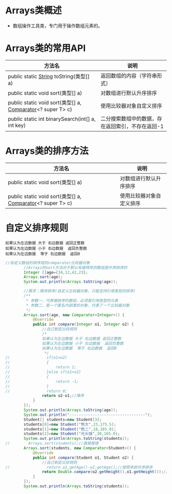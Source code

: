 # Arrays类概述

-  数组操作工具类，专门用于操作数组元素的。

# Arrays类的常用API

| 方法名                                                       | 说明                                             |
| ------------------------------------------------------------ | ------------------------------------------------ |
| public static [String](mk:@MSITStore:C:\course\API文档\jdk-9_google.CHM::/java/lang/String.html) toString(类型[] a) | 返回数组的内容（字符串形式）                     |
| public  static void sort(类型[] a)                           | 对数组进行默认升序排序                           |
| public  static <T> void sort(类型[] a, [Comparator](mk:@MSITStore:C:\course\API文档\jdk-9_google.CHM::/java/util/Comparator.html)<?  super T> c) | 使用比较器对象自定义排序                         |
| public  static int binarySearch(int[] a,  int key)           | 二分搜索数组中的数据，存在返回索引，不存在返回-1 |

# Arrays类的排序方法

| 方法名                                                       | 说明                     |
| ------------------------------------------------------------ | ------------------------ |
| public  static void sort(类型[] a)                           | 对数组进行默认升序排序   |
| public  static <T> void sort(类型[] a, [Comparator](mk:@MSITStore:C:\course\API文档\jdk-9_google.CHM::/java/util/Comparator.html)<?  super T> c) | 使用比较器对象自定义排序 |

# 自定义排序规则

```
如果认为左边数据 大于 右边数据 返回正整数
如果认为左边数据 小于 右边数据  返回负整数
如果认为左边数据  等于 右边数据  返回0
```

```java
//自定义数组的排序规则comparater比较器对象
        //Arrays的sort方法对于默认有值特性的数组是升序排序的
        Integer []age={34,12,42,23};
        Arrays.sort(age);
        System.out.println(Arrays.toString(age));

        //需求；降序排序(自定义比较器对象，只能支持引用类型的排序)
        /**
         * 参数一，代表被排序的数组，必须是引用类型的元素
         * 参数二、是一个匿名内部类的对象，代表了一个比较器对象
         */
        Arrays.sort(age, new Comparator<Integer>() {
            @Override
            public int compare(Integer o1, Integer o2) {
                //自己制定比较规则
                /*
                如果认为左边数据 大于 右边数据 返回正整数
                如果认为左边数据 小于 右边数据  返回负整数
                如果认为左边数据  等于 右边数据  返回0
                 */
//                if(o1<o2)
//                {
//                    return 1;
//                }else if(o1>o2)
//                {
//                    return -1;
//                }
//                return 0;
                return o2-o1;//降序
            }
        });
        System.out.println(Arrays.toString(age));
        System.out.println("---------------------------------");
        Student[] students=new Student[3];
        students[0]=new Student("熊大",23,175.5);
        students[1]=new Student("熊二",18,185.0);
        students[2]=new Student("光头强",30,165.0);
        System.out.println(Arrays.toString(students));
//        Arrays.sort(students);//直接报错
        Arrays.sort(students, new Comparator<Student>() {
            @Override
            public int compare(Student o1, Student o2) {
                //自己制定比较规则
//                return o1.getAge()-o2.getAge();//按照年龄升序排序
                return Double.compare(o2.getHeight(),o1.getHeight());//比较浮点型用
            }
        });
        System.out.println(Arrays.toString(students));
```
